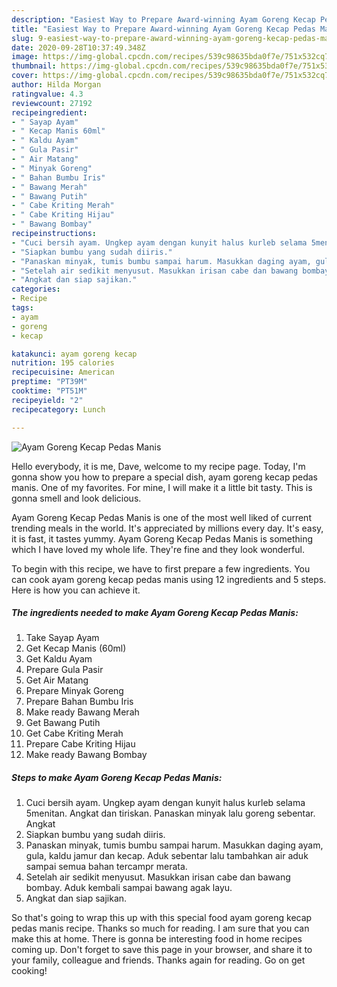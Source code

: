 ```yaml
---
description: "Easiest Way to Prepare Award-winning Ayam Goreng Kecap Pedas Manis"
title: "Easiest Way to Prepare Award-winning Ayam Goreng Kecap Pedas Manis"
slug: 9-easiest-way-to-prepare-award-winning-ayam-goreng-kecap-pedas-manis
date: 2020-09-28T10:37:49.348Z
image: https://img-global.cpcdn.com/recipes/539c98635bda0f7e/751x532cq70/ayam-goreng-kecap-pedas-manis-foto-resep-utama.jpg
thumbnail: https://img-global.cpcdn.com/recipes/539c98635bda0f7e/751x532cq70/ayam-goreng-kecap-pedas-manis-foto-resep-utama.jpg
cover: https://img-global.cpcdn.com/recipes/539c98635bda0f7e/751x532cq70/ayam-goreng-kecap-pedas-manis-foto-resep-utama.jpg
author: Hilda Morgan
ratingvalue: 4.3
reviewcount: 27192
recipeingredient:
- " Sayap Ayam"
- " Kecap Manis 60ml"
- " Kaldu Ayam"
- " Gula Pasir"
- " Air Matang"
- " Minyak Goreng"
- " Bahan Bumbu Iris"
- " Bawang Merah"
- " Bawang Putih"
- " Cabe Kriting Merah"
- " Cabe Kriting Hijau"
- " Bawang Bombay"
recipeinstructions:
- "Cuci bersih ayam. Ungkep ayam dengan kunyit halus kurleb selama 5menitan. Angkat dan tiriskan. Panaskan minyak lalu goreng sebentar. Angkat"
- "Siapkan bumbu yang sudah diiris."
- "Panaskan minyak, tumis bumbu sampai harum. Masukkan daging ayam, gula, kaldu jamur dan kecap. Aduk sebentar lalu tambahkan air aduk sampai semua bahan tercampr merata."
- "Setelah air sedikit menyusut. Masukkan irisan cabe dan bawang bombay. Aduk kembali sampai bawang agak layu."
- "Angkat dan siap sajikan."
categories:
- Recipe
tags:
- ayam
- goreng
- kecap

katakunci: ayam goreng kecap 
nutrition: 195 calories
recipecuisine: American
preptime: "PT39M"
cooktime: "PT51M"
recipeyield: "2"
recipecategory: Lunch

---
```



![Ayam Goreng Kecap Pedas Manis](https://img-global.cpcdn.com/recipes/539c98635bda0f7e/751x532cq70/ayam-goreng-kecap-pedas-manis-foto-resep-utama.jpg)

Hello everybody, it is me, Dave, welcome to my recipe page. Today, I'm gonna show you how to prepare a special dish, ayam goreng kecap pedas manis. One of my favorites. For mine, I will make it a little bit tasty. This is gonna smell and look delicious.



Ayam Goreng Kecap Pedas Manis is one of the most well liked of current trending meals in the world. It's appreciated by millions every day. It's easy, it is fast, it tastes yummy. Ayam Goreng Kecap Pedas Manis is something which I have loved my whole life. They're fine and they look wonderful.


To begin with this recipe, we have to first prepare a few ingredients. You can cook ayam goreng kecap pedas manis using 12 ingredients and 5 steps. Here is how you can achieve it.

<!--inarticleads1-->

##### The ingredients needed to make Ayam Goreng Kecap Pedas Manis:

1. Take  Sayap Ayam
1. Get  Kecap Manis (60ml)
1. Get  Kaldu Ayam
1. Prepare  Gula Pasir
1. Get  Air Matang
1. Prepare  Minyak Goreng
1. Prepare  Bahan Bumbu Iris
1. Make ready  Bawang Merah
1. Get  Bawang Putih
1. Get  Cabe Kriting Merah
1. Prepare  Cabe Kriting Hijau
1. Make ready  Bawang Bombay




<!--inarticleads2-->

##### Steps to make Ayam Goreng Kecap Pedas Manis:

1. Cuci bersih ayam. Ungkep ayam dengan kunyit halus kurleb selama 5menitan. Angkat dan tiriskan. Panaskan minyak lalu goreng sebentar. Angkat
1. Siapkan bumbu yang sudah diiris.
1. Panaskan minyak, tumis bumbu sampai harum. Masukkan daging ayam, gula, kaldu jamur dan kecap. Aduk sebentar lalu tambahkan air aduk sampai semua bahan tercampr merata.
1. Setelah air sedikit menyusut. Masukkan irisan cabe dan bawang bombay. Aduk kembali sampai bawang agak layu.
1. Angkat dan siap sajikan.




So that's going to wrap this up with this special food ayam goreng kecap pedas manis recipe. Thanks so much for reading. I am sure that you can make this at home. There is gonna be interesting food in home recipes coming up. Don't forget to save this page in your browser, and share it to your family, colleague and friends. Thanks again for reading. Go on get cooking!
